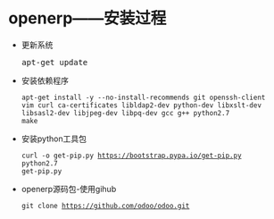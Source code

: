 # openerp——安装过程

- 更新系统

	<pre>apt-get update</pre>

- 安装依赖程序

    <code>apt-get install -y --no-install-recommends git openssh-client vim curl ca-certificates libldap2-dev python-dev libxslt-dev libsasl2-dev libjpeg-dev libpq-dev gcc g++ python2.7 make</code>

- 安装python工具包

	<code>curl -o get-pip.py https://bootstrap.pypa.io/get-pip.py<br/>python2.7 get-pip.py</code>

- openerp源码包-使用gihub

	<code>git clone https://github.com/odoo/odoo.git</code>
